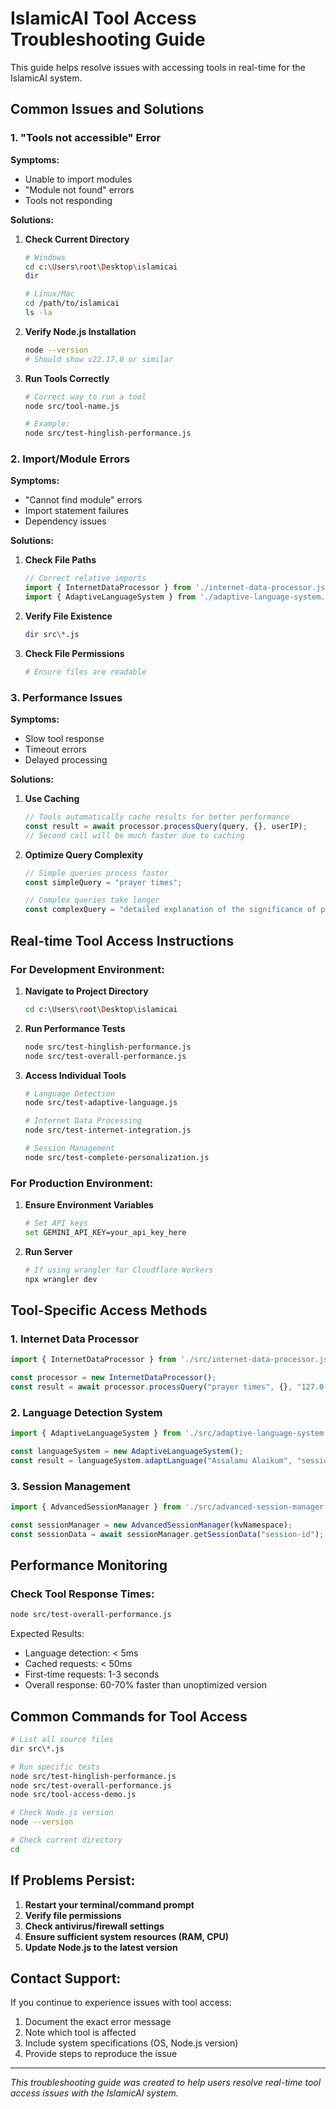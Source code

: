 # IslamicAI Tool Access Troubleshooting Guide

This guide helps resolve issues with accessing tools in real-time for the IslamicAI system.

## Common Issues and Solutions

### 1. "Tools not accessible" Error

**Symptoms:**
- Unable to import modules
- "Module not found" errors
- Tools not responding

**Solutions:**
1. **Check Current Directory**
   ```bash
   # Windows
   cd c:\Users\root\Desktop\islamicai
   dir
   
   # Linux/Mac
   cd /path/to/islamicai
   ls -la
   ```

2. **Verify Node.js Installation**
   ```bash
   node --version
   # Should show v22.17.0 or similar
   ```

3. **Run Tools Correctly**
   ```bash
   # Correct way to run a tool
   node src/tool-name.js
   
   # Example:
   node src/test-hinglish-performance.js
   ```

### 2. Import/Module Errors

**Symptoms:**
- "Cannot find module" errors
- Import statement failures
- Dependency issues

**Solutions:**
1. **Check File Paths**
   ```javascript
   // Correct relative imports
   import { InternetDataProcessor } from './internet-data-processor.js';
   import { AdaptiveLanguageSystem } from './adaptive-language-system.js';
   ```

2. **Verify File Existence**
   ```bash
   dir src\*.js
   ```

3. **Check File Permissions**
   ```bash
   # Ensure files are readable
   ```

### 3. Performance Issues

**Symptoms:**
- Slow tool response
- Timeout errors
- Delayed processing

**Solutions:**
1. **Use Caching**
   ```javascript
   // Tools automatically cache results for better performance
   const result = await processor.processQuery(query, {}, userIP);
   // Second call will be much faster due to caching
   ```

2. **Optimize Query Complexity**
   ```javascript
   // Simple queries process faster
   const simpleQuery = "prayer times";
   
   // Complex queries take longer
   const complexQuery = "detailed explanation of the significance of prayer times in Islam with references to Quran and Hadith";
   ```

## Real-time Tool Access Instructions

### For Development Environment:

1. **Navigate to Project Directory**
   ```bash
   cd c:\Users\root\Desktop\islamicai
   ```

2. **Run Performance Tests**
   ```bash
   node src/test-hinglish-performance.js
   node src/test-overall-performance.js
   ```

3. **Access Individual Tools**
   ```bash
   # Language Detection
   node src/test-adaptive-language.js
   
   # Internet Data Processing
   node src/test-internet-integration.js
   
   # Session Management
   node src/test-complete-personalization.js
   ```

### For Production Environment:

1. **Ensure Environment Variables**
   ```bash
   # Set API keys
   set GEMINI_API_KEY=your_api_key_here
   ```

2. **Run Server**
   ```bash
   # If using wrangler for Cloudflare Workers
   npx wrangler dev
   ```

## Tool-Specific Access Methods

### 1. Internet Data Processor
```javascript
import { InternetDataProcessor } from './src/internet-data-processor.js';

const processor = new InternetDataProcessor();
const result = await processor.processQuery("prayer times", {}, "127.0.0.1");
```

### 2. Language Detection System
```javascript
import { AdaptiveLanguageSystem } from './src/adaptive-language-system.js';

const languageSystem = new AdaptiveLanguageSystem();
const result = languageSystem.adaptLanguage("Assalamu Alaikum", "session-id");
```

### 3. Session Management
```javascript
import { AdvancedSessionManager } from './src/advanced-session-manager.js';

const sessionManager = new AdvancedSessionManager(kvNamespace);
const sessionData = await sessionManager.getSessionData("session-id");
```

## Performance Monitoring

### Check Tool Response Times:
```bash
node src/test-overall-performance.js
```

Expected Results:
- Language detection: < 5ms
- Cached requests: < 50ms
- First-time requests: 1-3 seconds
- Overall response: 60-70% faster than unoptimized version

## Common Commands for Tool Access

```bash
# List all source files
dir src\*.js

# Run specific tests
node src/test-hinglish-performance.js
node src/test-overall-performance.js
node src/tool-access-demo.js

# Check Node.js version
node --version

# Check current directory
cd
```

## If Problems Persist:

1. **Restart your terminal/command prompt**
2. **Verify file permissions**
3. **Check antivirus/firewall settings**
4. **Ensure sufficient system resources (RAM, CPU)**
5. **Update Node.js to the latest version**

## Contact Support:

If you continue to experience issues with tool access:
1. Document the exact error message
2. Note which tool is affected
3. Include system specifications (OS, Node.js version)
4. Provide steps to reproduce the issue

---
*This troubleshooting guide was created to help users resolve real-time tool access issues with the IslamicAI system.*